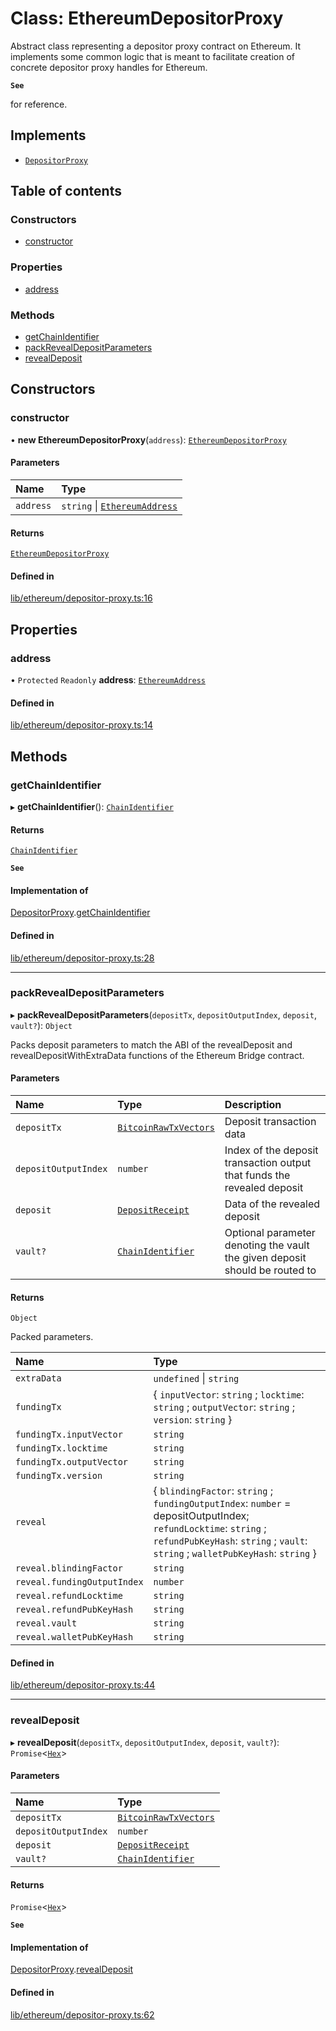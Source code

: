 # Class: EthereumDepositorProxy

Abstract class representing a depositor proxy contract on Ethereum.
It implements some common logic that is meant to facilitate creation
of concrete depositor proxy handles for Ethereum.

**`See`**

for reference.

## Implements

- [`DepositorProxy`](../interfaces/DepositorProxy.md)

## Table of contents

### Constructors

- [constructor](EthereumDepositorProxy.md#constructor)

### Properties

- [address](EthereumDepositorProxy.md#address)

### Methods

- [getChainIdentifier](EthereumDepositorProxy.md#getchainidentifier)
- [packRevealDepositParameters](EthereumDepositorProxy.md#packrevealdepositparameters)
- [revealDeposit](EthereumDepositorProxy.md#revealdeposit)

## Constructors

### constructor

• **new EthereumDepositorProxy**(`address`): [`EthereumDepositorProxy`](EthereumDepositorProxy.md)

#### Parameters

| Name | Type |
| :------ | :------ |
| `address` | `string` \| [`EthereumAddress`](EthereumAddress.md) |

#### Returns

[`EthereumDepositorProxy`](EthereumDepositorProxy.md)

#### Defined in

[lib/ethereum/depositor-proxy.ts:16](https://github.com/Unknown-Gravity/tbtc-v2-sdk/blob/main/typescript/src/lib/ethereum/depositor-proxy.ts#L16)

## Properties

### address

• `Protected` `Readonly` **address**: [`EthereumAddress`](EthereumAddress.md)

#### Defined in

[lib/ethereum/depositor-proxy.ts:14](https://github.com/Unknown-Gravity/tbtc-v2-sdk/blob/main/typescript/src/lib/ethereum/depositor-proxy.ts#L14)

## Methods

### getChainIdentifier

▸ **getChainIdentifier**(): [`ChainIdentifier`](../interfaces/ChainIdentifier.md)

#### Returns

[`ChainIdentifier`](../interfaces/ChainIdentifier.md)

**`See`**

#### Implementation of

[DepositorProxy](../interfaces/DepositorProxy.md).[getChainIdentifier](../interfaces/DepositorProxy.md#getchainidentifier)

#### Defined in

[lib/ethereum/depositor-proxy.ts:28](https://github.com/Unknown-Gravity/tbtc-v2-sdk/blob/main/typescript/src/lib/ethereum/depositor-proxy.ts#L28)

___

### packRevealDepositParameters

▸ **packRevealDepositParameters**(`depositTx`, `depositOutputIndex`, `deposit`, `vault?`): `Object`

Packs deposit parameters to match the ABI of the revealDeposit and
revealDepositWithExtraData functions of the Ethereum Bridge contract.

#### Parameters

| Name | Type | Description |
| :------ | :------ | :------ |
| `depositTx` | [`BitcoinRawTxVectors`](../interfaces/BitcoinRawTxVectors.md) | Deposit transaction data |
| `depositOutputIndex` | `number` | Index of the deposit transaction output that funds the revealed deposit |
| `deposit` | [`DepositReceipt`](../interfaces/DepositReceipt.md) | Data of the revealed deposit |
| `vault?` | [`ChainIdentifier`](../interfaces/ChainIdentifier.md) | Optional parameter denoting the vault the given deposit should be routed to |

#### Returns

`Object`

Packed parameters.

| Name | Type |
| :------ | :------ |
| `extraData` | `undefined` \| `string` |
| `fundingTx` | \{ `inputVector`: `string` ; `locktime`: `string` ; `outputVector`: `string` ; `version`: `string`  } |
| `fundingTx.inputVector` | `string` |
| `fundingTx.locktime` | `string` |
| `fundingTx.outputVector` | `string` |
| `fundingTx.version` | `string` |
| `reveal` | \{ `blindingFactor`: `string` ; `fundingOutputIndex`: `number` = depositOutputIndex; `refundLocktime`: `string` ; `refundPubKeyHash`: `string` ; `vault`: `string` ; `walletPubKeyHash`: `string`  } |
| `reveal.blindingFactor` | `string` |
| `reveal.fundingOutputIndex` | `number` |
| `reveal.refundLocktime` | `string` |
| `reveal.refundPubKeyHash` | `string` |
| `reveal.vault` | `string` |
| `reveal.walletPubKeyHash` | `string` |

#### Defined in

[lib/ethereum/depositor-proxy.ts:44](https://github.com/Unknown-Gravity/tbtc-v2-sdk/blob/main/typescript/src/lib/ethereum/depositor-proxy.ts#L44)

___

### revealDeposit

▸ **revealDeposit**(`depositTx`, `depositOutputIndex`, `deposit`, `vault?`): `Promise`\<[`Hex`](Hex.md)\>

#### Parameters

| Name | Type |
| :------ | :------ |
| `depositTx` | [`BitcoinRawTxVectors`](../interfaces/BitcoinRawTxVectors.md) |
| `depositOutputIndex` | `number` |
| `deposit` | [`DepositReceipt`](../interfaces/DepositReceipt.md) |
| `vault?` | [`ChainIdentifier`](../interfaces/ChainIdentifier.md) |

#### Returns

`Promise`\<[`Hex`](Hex.md)\>

**`See`**

#### Implementation of

[DepositorProxy](../interfaces/DepositorProxy.md).[revealDeposit](../interfaces/DepositorProxy.md#revealdeposit)

#### Defined in

[lib/ethereum/depositor-proxy.ts:62](https://github.com/Unknown-Gravity/tbtc-v2-sdk/blob/main/typescript/src/lib/ethereum/depositor-proxy.ts#L62)
